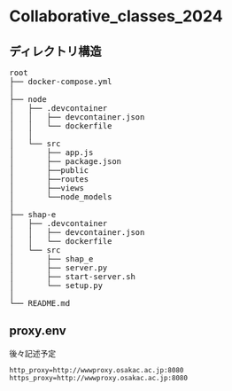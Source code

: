 # Collaborative_classes_2024

## ディレクトリ構造
<pre>
root
├── docker-compose.yml
│
├── node
│   ├── .devcontainer
│   │   ├── devcontainer.json
│   │   └── dockerfile
│   │
│   └── src
│       ├── app.js
│       ├── package.json
│       ├──public
│       ├──routes
│       ├──views
│       └──node_models
│
├── shap-e
│   ├── .devcontainer
│   │   ├── devcontainer.json
│   │   └── dockerfile
│   └── src
│       ├── shap_e
│       ├── server.py
│       ├── start-server.sh
│       └── setup.py
│
└── README.md
</pre>


## proxy.env
後々記述予定

    http_proxy=http://wwwproxy.osakac.ac.jp:8080
    https_proxy=http://wwwproxy.osakac.ac.jp:8080